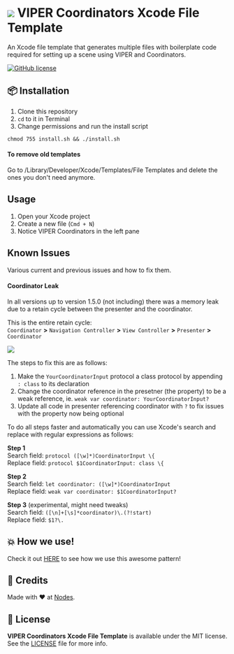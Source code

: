 # ![](https://raw.githubusercontent.com/nodes-ios/VIPERCoordinatorsXcodeFileTemplate/master/VIPER%20Coordinators/Scene.xctemplate/TemplateIcon.png) VIPER Coordinators Xcode File Template

An Xcode file template that generates multiple files with boilerplate code required for setting up a scene using VIPER and Coordinators.

[![GitHub license](https://img.shields.io/badge/license-MIT-blue.svg)](https://github.com/nodes-ios/VIPERCoordinatorsXcodeFileTemplate/blob/master/LICENSE)

## 📦 Installation

1. Clone this repository
2. `cd` to it in Terminal
3. Change permissions and run the install script

~~~
chmod 755 install.sh && ./install.sh
~~~

#### To remove old templates
Go to /Library/Developer/Xcode/Templates/File Templates and delete the ones you don't need anymore.

## Usage

1. Open your Xcode project
2. Create a new file (`Cmd + N`)
3. Notice VIPER Coordinators in the left pane

## Known Issues

Various current and previous issues and how to fix them.

#### Coordinator Leak
In all versions up to version 1.5.0 (not including) there was a memory leak due to a retain cycle between the presenter and the coordinator.

This is the entire retain cycle:  
`Coordinator` **>** `Navigation Controller` **>** `View Controller` **>** `Presenter` **>** `Coordinator`

![](http://i.imgur.com/FqvGKYl.png)

The steps to fix this are as follows:

1. Make the `YourCoordinatorInput` protocol a class protocol by appending `: class` to its declaration
2. Change the coordinator reference in the presetner (the property) to be a weak reference, ie. `weak var coordinator: YourCoordinatorInput?`
3. Update all code in presenter referencing coordinator with `?` to fix issues with the property now being optional

To do all steps faster and automatically you can use Xcode's search and replace with regular expressions as follows:

**Step 1**  
Search field: `protocol ([\w]*)CoordinatorInput \{`  
Replace field: `protocol $1CoordinatorInput: class \{`
 
**Step 2**  
Search field: `let coordinator: ([\w]*)CoordinatorInput`  
Replace field: `weak var coordinator: $1CoordinatorInput?`

**Step 3** (experimental, might need tweaks)  
Search field: `([\n]+[\s]*coordinator)\.(?!start)`  
Replace field: `$1?\.`

## 💥 How we use!

Check it out [HERE](https://github.com/nodes-ios/Playbook/blob/master/ViperArchitecture.md) to see how we use this awesome pattern!

## 👥 Credits
Made with ❤️ at [Nodes](http://nodesagency.com).

## 📄 License
**VIPER Coordinators Xcode File Template** is available under the MIT license. See the [LICENSE](https://github.com/nodes-ios/VIPERCoordinatorsXcodeFileTemplate/blob/master/LICENSE) file for more info.
